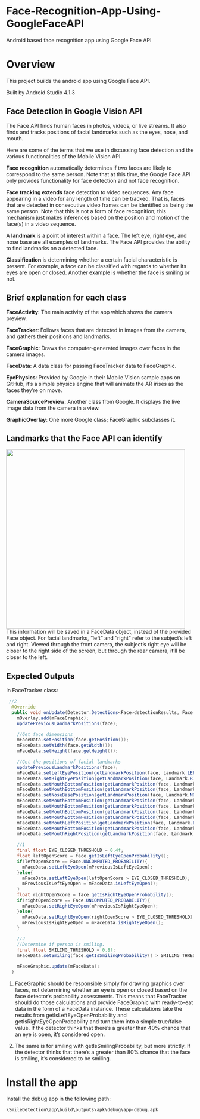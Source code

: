 # Face-Recognition-App-Using-GoogleFaceAPI
Android based face recognition app using Google Face API

# Overview
This project builds the android app using Google Face API.

Built by Android Studio 4.1.3

## Face Detection in Google Vision API
The Face API finds human faces in photos, videos, or live streams. It also finds and tracks positions of facial landmarks such as the eyes, nose, and mouth.

Here are some of the terms that we use in discussing face detection and the various functionalities of the Mobile Vision API.

__Face recognition__ automatically determines if two faces are likely to correspond to the same person. Note that at this time, the Google Face API only provides functionality for face detection and not face recognition.


__Face tracking extends__ face detection to video sequences. Any face appearing in a video for any length of time can be tracked. That is, faces that are detected in consecutive video frames can be identified as being the same person. Note that this is not a form of face recognition; this mechanism just makes inferences based on the position and motion of the face(s) in a video sequence.

A __landmark__ is a point of interest within a face. The left eye, right eye, and nose base are all examples of landmarks. The Face API provides the ability to find landmarks on a detected face.

__Classification__ is determining whether a certain facial characteristic is present. For example, a face can be classified with regards to whether its eyes are open or closed. Another example is whether the face is smiling or not.

## Brief explanation for each class
__FaceActivity__: The main activity of the app which shows the camera preview. 

__FaceTracker__: Follows faces that are detected in images from the camera, and gathers their positions and landmarks. 

__FaceGraphic__: Draws the computer-generated images over faces in the camera images. 

__FaceData__: A data class for passing FaceTracker data to FaceGraphic. 

__EyePhysics__: Provided by Google in their Mobile Vision sample apps on GitHub, it’s a simple physics engine that will animate the AR irises as the faces they’re on move. 

__CameraSourcePreview__: Another class from Google. It displays the live image data from the camera in a view. 

__GraphicOverlay__: One more Google class; FaceGraphic subclasses it.


## Landmarks that the Face API can identify
<img src=https://user-images.githubusercontent.com/72503871/117692116-48b42e00-b1ef-11eb-94c6-04f96a67d622.jpg width="480">
This information will be saved in a FaceData object, instead of the provided Face object. For facial landmarks, “left” and “right” refer to the subject’s left and right. Viewed through the front camera, the subject’s right eye will be closer to the right side of the screen, but through the rear camera, it’ll be closer to the left.

## Expected Outputs
In FaceTracker class:
```Java
 //2
  @Override
  public void onUpdate(Detector.Detections<Face>detectionResults, Face face){
    mOverlay.add(mFaceGraphic);
    updatePreviousLandmarkPositions(face);

    //Get face dimensions
    mFaceData.setPosition(face.getPosition());
    mFaceData.setWidth(face.getWidth());
    mFaceData.setHeight(face.getHeight());

    //Get the positions of facial landmarks
    updatePreviousLandmarkPositions(face);
    mFaceData.setLeftEyePosition(getLandmarkPosition(face, Landmark.LEFT_EYE));
    mFaceData.setRightEyePosition(getLandmarkPosition(face, Landmark.RIGHT_EYE));
    mFaceData.setMouthBottomPosition(getLandmarkPosition(face, Landmark.LEFT_CHEEK));
    mFaceData.setMouthBottomPosition(getLandmarkPosition(face, Landmark.RIGHT_CHEEK));
    mFaceData.setNoseBasePosition(getLandmarkPosition(face, Landmark.NOSE_BASE));
    mFaceData.setMouthBottomPosition(getLandmarkPosition(face, Landmark.LEFT_EAR));
    mFaceData.setMouthBottomPosition(getLandmarkPosition(face, Landmark.LEFT_EAR_TIP));
    mFaceData.setMouthBottomPosition(getLandmarkPosition(face, Landmark.RIGHT_EAR));
    mFaceData.setMouthBottomPosition(getLandmarkPosition(face, Landmark.RIGHT_EAR_TIP));
    mFaceData.setMouthLeftPosition(getLandmarkPosition(face, Landmark.LEFT_MOUTH));
    mFaceData.setMouthBottomPosition(getLandmarkPosition(face, Landmark.BOTTOM_MOUTH));
    mFaceData.setMouthRightPosition(getLandmarkPosition(face, Landmark.RIGHT_MOUTH));

    //1
    final float EYE_CLOSED_THRESHOLD = 0.4f;
    float leftOpenScore = face.getIsLeftEyeOpenProbability();
    if(leftOpenScore == Face.UNCOMPUTED_PROBABILITY){
      mFaceData.setLeftEyeOpen(mPreviousIsLeftEyeOpen);
    }else{
      mFaceData.setLeftEyeOpen(leftOpenScore > EYE_CLOSED_THRESHOLD);
      mPreviousIsLeftEyeOpen = mFaceData.isLeftEyeOpen();
    }
    float rightOpenScore = face.getIsRightEyeOpenProbability();
    if(rightOpenScore == Face.UNCOMPUTED_PROBABILITY){
      mFaceData.setRightEyeOpen(mPreviousIsRightEyeOpen);
    }else{
      mFaceData.setRightEyeOpen(rightOpenScore > EYE_CLOSED_THRESHOLD);
      mPreviousIsRightEyeOpen = mFaceData.isRightEyeOpen();
    }

    //2
    //Determine if person is smiling.
    final float SMILING_THRESHOLD = 0.8f;
    mFaceData.setSmiling(face.getIsSmilingProbability() > SMILING_THRESHOLD);

    mFaceGraphic.update(mFaceData);
  }
```
1. FaceGraphic should be responsible simply for drawing graphics over faces, not determining whether an eye is open or closed based on the face detector’s probability assessments. This means that FaceTracker should do those calculations and provide FaceGraphic with ready-to-eat data in the form of a FaceData instance. These calculations take the results from getIsLeftEyeOpenProbability and getIsRightEyeOpenProbability and turn them into a simple true/false value. If the detector thinks that there’s a greater than 40% chance that an eye is open, it’s considered open.

2. The same is for smiling with getIsSmilingProbability, but more strictly. If the detector thinks that there’s a greater than 80% chance that the face is smiling, it’s considered to be smiling.



# Install the app
Install the debug app in the following path:
```
\SmileDetection\app\build\outputs\apk\debug\app-debug.apk
```
